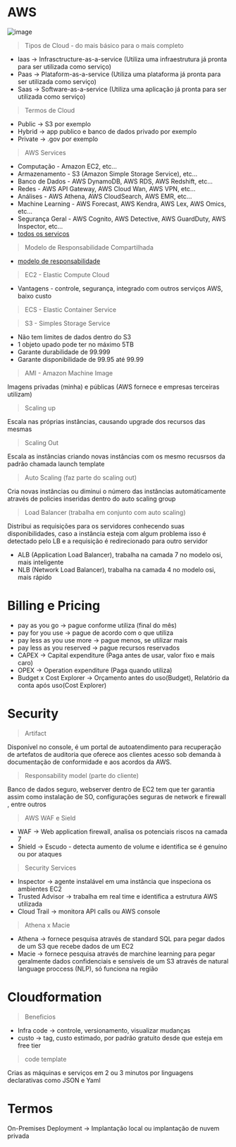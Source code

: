 # AWS

![image](https://github.com/leandrobeandrade/aws-training/assets/24658433/f0201903-4dfc-44e1-87d8-4a4ba615779a)

> Tipos de Cloud - do mais básico para o mais completo

- Iaas -> Infrasctructure-as-a-service (Utiliza uma infraestrutura já pronta para ser utilizada como serviço)
- Paas -> Plataform-as-a-service (Utiliza uma plataforma já pronta para ser utilizada como serviço)
- Saas -> Software-as-a-service (Utiliza uma aplicação já pronta para ser utilizada como serviço)

> Termos de Cloud

- Public -> S3 por exemplo
- Hybrid -> app publico e banco de dados privado por exemplo
- Private -> .gov por exemplo

> AWS Services

- Computação - Amazon EC2, etc...
- Armazenamento - S3 (Amazon Simple Storage Service), etc...
- Banco de Dados - AWS DynamoDB, AWS RDS, AWS Redshift, etc...
- Redes - AWS API Gateway, AWS Cloud Wan, AWS VPN, etc...
- Análises - AWS Athena, AWS CloudSearch, AWS EMR, etc...
- Machine Learning - AWS Forecast, AWS Kendra, AWS Lex, AWS Omics, etc...
- Segurança Geral - AWS Cognito, AWS Detective, AWS GuardDuty, AWS Inspector, etc...
- [todos os serviços](https://aws.amazon.com/pt/products/?aws-products-all.sort-by=item.additionalFields.productNameLowercase&aws-products-all.sort-order=asc&awsf.re%3AInvent=*all&awsf.Free%20Tier%20Type=*all&awsf.tech-category=*all)

> Modelo de Responsabilidade Compartilhada

- [modelo de responsabilidade](https://aws.amazon.com/pt/compliance/shared-responsibility-model/)

> EC2 - Elastic Compute Cloud

- Vantagens - controle, segurança, integrado com outros serviços AWS, baixo custo

> ECS - Elastic Container Service

> S3 - Simples Storage Service

- Não tem limites de dados dentro do S3
- 1 objeto upado pode ter no máximo 5TB
- Garante durabilidade de 99.999
- Garante disponibilidade de 99.95 até 99.99

> AMI - Amazon Machine Image

Imagens privadas (minha) e públicas (AWS fornece e empresas terceiras utilizam)

> Scaling up

Escala nas próprias instâncias, causando upgrade dos recursos das mesmas

> Scaling Out

Escala as instâncias criando novas instâncias com os mesmo recusrsos da padrão chamada launch template

> Auto Scaling (faz parte do scaling out)

Cria novas instâncias ou diminui o número das instâncias automáticamente através de policies inseridas dentro do auto scaling group

> Load Balancer (trabalha em conjunto com auto scaling)

Distribui as requisições para os servidores conhecendo suas disponibilidades, caso a instância esteja com algum problema isso é detectado pelo LB e a requisição é redirecionado para outro servidor

- ALB (Application Load Balancer), trabalha na camada 7 no modelo osi, mais inteligente
- NLB (Network Load Balancer), trabalha na camada 4 no modelo osi, mais rápido

#  Billing e Pricing

- pay as you go -> pague conforme utiliza (final do mês)
- pay for you use -> pague de acordo com o que utiliza
- pay less as you use more -> pague menos, se utilizar mais
- pay less as you reserved -> pague recursos reservados
- CAPEX -> Capital expenditure (Paga antes de usar, valor fixo e mais caro)
- OPEX -> Operation expenditure (Paga quando utiliza)
- Budget x Cost Explorer -> Orçamento antes do uso(Budget), Relatório da conta após uso(Cost Explorer)

# Security 

> Artifact

Disponível no console, é um portal de autoatendimento para recuperação de artefatos de auditoria que oferece aos clientes acesso sob demanda à documentação de conformidade e aos acordos da AWS.

> Responsability model (parte do cliente)

Banco de dados seguro, webserver dentro de EC2 tem que ter garantia assim como instalação de SO, configurações seguras de network e firewall , entre outros

> AWS WAF e Sield

- WAF -> Web application firewall, analisa os potenciais riscos na camada 7
- Shield -> Escudo - detecta aumento de volume e identifica se é genuíno ou por ataques

> Security Services

- Inspector -> agente instalável em uma instância que inspeciona os ambientes EC2
- Trusted Advisor -> trabalha em real time e identifica a estrutura AWS utilizada
- Cloud Trail -> monitora API calls ou AWS console

> Athena x Macie

- Athena -> fornece pesquisa através de standard SQL para pegar dados de um S3 que recebe dados de um EC2
- Macie -> fornece pesquisa através de marchine learning para pegar geralmente dados confidenciais e sensíveis de um S3 através de natural language proccess (NLP), só funciona na região

# Cloudformation

> Beneficios

- Infra code -> controle, versionamento, visualizar mudanças
- custo -> tag, custo estimado, por padrão gratuito desde que esteja em free tier

> code template

Crias as máquinas e serviços em 2 ou 3 minutos por linguagens declarativas como JSON e Yaml

# Termos
On-Premises Deployment -> Implantação local ou implantação de nuvem privada
